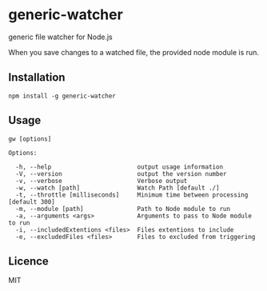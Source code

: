 generic-watcher
=============

generic file watcher for Node.js

When you save changes to a watched file, the provided node module is run.

Installation
------------

    npm install -g generic-watcher


Usage
-----

    gw [options]

    Options:

      -h, --help                        output usage information
      -V, --version                     output the version number
      -v, --verbose                     Verbose output
      -w, --watch [path]                Watch Path [default ./]
      -t, --throttle [milliseconds]     Minimum time between processing [default 300]
      -m, --module [path]               Path to Node module to run
      -a, --arguments <args>            Arguments to pass to Node module to run
      -i, --includedExtentions <files>  Files extentions to include
      -e, --excludedFiles <files>       Files to excluded from triggering



Licence
-------

MIT